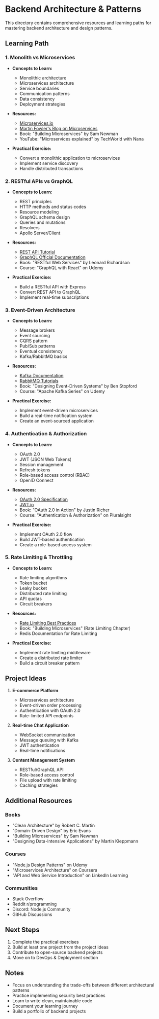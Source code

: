 # Backend Architecture & Patterns

This directory contains comprehensive resources and learning paths for mastering backend architecture and design patterns.

## Learning Path

### 1. Monolith vs Microservices
- **Concepts to Learn:**
  - Monolithic architecture
  - Microservices architecture
  - Service boundaries
  - Communication patterns
  - Data consistency
  - Deployment strategies

- **Resources:**
  - [Microservices.io](https://microservices.io/)
  - [Martin Fowler's Blog on Microservices](https://martinfowler.com/articles/microservices.html)
  - Book: "Building Microservices" by Sam Newman
  - YouTube: "Microservices explained" by TechWorld with Nana

- **Practical Exercise:**
  - Convert a monolithic application to microservices
  - Implement service discovery
  - Handle distributed transactions

### 2. RESTful APIs vs GraphQL
- **Concepts to Learn:**
  - REST principles
  - HTTP methods and status codes
  - Resource modeling
  - GraphQL schema design
  - Queries and mutations
  - Resolvers
  - Apollo Server/Client

- **Resources:**
  - [REST API Tutorial](https://restfulapi.net/)
  - [GraphQL Official Documentation](https://graphql.org/learn/)
  - Book: "RESTful Web Services" by Leonard Richardson
  - Course: "GraphQL with React" on Udemy

- **Practical Exercise:**
  - Build a RESTful API with Express
  - Convert REST API to GraphQL
  - Implement real-time subscriptions

### 3. Event-Driven Architecture
- **Concepts to Learn:**
  - Message brokers
  - Event sourcing
  - CQRS pattern
  - Pub/Sub patterns
  - Eventual consistency
  - Kafka/RabbitMQ basics

- **Resources:**
  - [Kafka Documentation](https://kafka.apache.org/documentation/)
  - [RabbitMQ Tutorials](https://www.rabbitmq.com/getstarted.html)
  - Book: "Designing Event-Driven Systems" by Ben Stopford
  - Course: "Apache Kafka Series" on Udemy

- **Practical Exercise:**
  - Implement event-driven microservices
  - Build a real-time notification system
  - Create an event-sourced application

### 4. Authentication & Authorization
- **Concepts to Learn:**
  - OAuth 2.0
  - JWT (JSON Web Tokens)
  - Session management
  - Refresh tokens
  - Role-based access control (RBAC)
  - OpenID Connect

- **Resources:**
  - [OAuth 2.0 Specification](https://oauth.net/2/)
  - [JWT.io](https://jwt.io/)
  - Book: "OAuth 2.0 in Action" by Justin Richer
  - Course: "Authentication & Authorization" on Pluralsight

- **Practical Exercise:**
  - Implement OAuth 2.0 flow
  - Build JWT-based authentication
  - Create a role-based access system

### 5. Rate Limiting & Throttling
- **Concepts to Learn:**
  - Rate limiting algorithms
  - Token bucket
  - Leaky bucket
  - Distributed rate limiting
  - API quotas
  - Circuit breakers

- **Resources:**
  - [Rate Limiting Best Practices](https://cloud.google.com/architecture/rate-limiting-strategies-techniques)
  - Book: "Building Microservices" (Rate Limiting Chapter)
  - Redis Documentation for Rate Limiting

- **Practical Exercise:**
  - Implement rate limiting middleware
  - Create a distributed rate limiter
  - Build a circuit breaker pattern

## Project Ideas

1. **E-commerce Platform**
   - Microservices architecture
   - Event-driven order processing
   - Authentication with OAuth 2.0
   - Rate-limited API endpoints

2. **Real-time Chat Application**
   - WebSocket communication
   - Message queuing with Kafka
   - JWT authentication
   - Real-time notifications

3. **Content Management System**
   - RESTful/GraphQL API
   - Role-based access control
   - File upload with rate limiting
   - Caching strategies

## Additional Resources

### Books
- "Clean Architecture" by Robert C. Martin
- "Domain-Driven Design" by Eric Evans
- "Building Microservices" by Sam Newman
- "Designing Data-Intensive Applications" by Martin Kleppmann

### Courses
- "Node.js Design Patterns" on Udemy
- "Microservices Architecture" on Coursera
- "API and Web Service Introduction" on LinkedIn Learning

### Communities
- Stack Overflow
- Reddit r/programming
- Discord: Node.js Community
- GitHub Discussions

## Next Steps

1. Complete the practical exercises
2. Build at least one project from the project ideas
3. Contribute to open-source backend projects
4. Move on to DevOps & Deployment section

## Notes

- Focus on understanding the trade-offs between different architectural patterns
- Practice implementing security best practices
- Learn to write clean, maintainable code
- Document your learning journey
- Build a portfolio of backend projects 